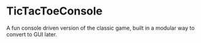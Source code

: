 # TicTacToeConsole

A fun console driven version of the classic game, built in a modular way to convert to GUI later.

